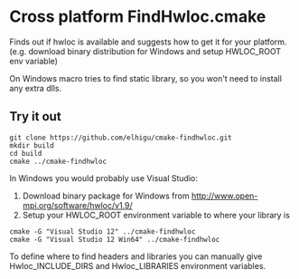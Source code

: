 Cross platform  FindHwloc.cmake
================================

Finds out if hwloc is available and suggests how to get it for your platform.
(e.g. download binary distribution for Windows and setup HWLOC_ROOT env variable)

On Windows macro tries to find static library, so you won't need to install any
extra dlls.

## Try it out

```
git clone https://github.com/elhigu/cmake-findhwloc.git
mkdir build
cd build
cmake ../cmake-findhwloc
```

In Windows you would probably use Visual Studio:

1. Download binary package for Windows from http://www.open-mpi.org/software/hwloc/v1.9/
2. Setup your HWLOC_ROOT environment variable to where your library is

```
cmake -G "Visual Studio 12" ../cmake-findhwloc
cmake -G "Visual Studio 12 Win64" ../cmake-findhwloc
```

To define where to find headers and libraries you can manually
give Hwloc_INCLUDE_DIRS and Hwloc_LIBRARIES environment variables.